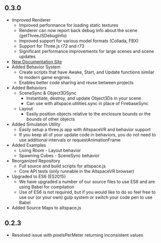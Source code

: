 0.3.0
---
- Improved Renderer
  - Improved performance for loading static textures
  - Renderer can now report back debug info about the scene (getThreeJSDebugInfo)
  - Improved support for various model formats (Collada, FBX)
  - Support for Three.js r72 and r73
  - Significant performance improvements for large scenes and scene updates
- [New Documentation Site](http://altspacevr.github.io/AltspaceSDK/doc/)
- Added Behavior System
  - Create scripts that have Awake, Start, and Update functions similar to modern game engines.
  - Enables better code sharing and reuse between projects
- Added Behaviors
  - SceneSync & Object3DSync
    - Instantiate, destroy, and update Object3Ds in your scene
    - Can use with altspace.utilities.sync in place of FirebaseSync
  - Layout
    - Easily position objects relative to the enclosure bounds or the bounds of other objects
- Added Simulation Utility
  - Easily setup a three.js app with AltspaceVR and behavior support
  - If you keep all of your update code in behaviors, you do not need to use additional intervals or requestAnimationFrame
- Added Examples
  - Living Room - Layout behavior
  - Spawning Cubes - SceneSync behavior
- Reorganized Repository
  - Full source and build scripts for altspace.js
  - Core API tests (only runnable in the AltspaceVR browser)
- Upgraded to ES6 (ES2015)
  - We have upgraded a number of our source files to use ES6 and are using Babel for compilation
  - Use of ES6 is not required, but if you would like to do so feel free to use our (or your own) gulp system or switch your code pen to use Babel
- Added Source Maps to altspace.js  

0.2.3
---
- Resolved issue with pixelsPerMeter returning inconsistent values  
